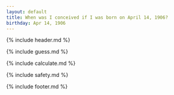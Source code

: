 ```yaml
---
layout: default
title: When was I conceived if I was born on April 14, 1906?
birthday: Apr 14, 1906
---
```


{% include header.md %}

{% include guess.md %}

{% include calculate.md %}

{% include safety.md %}

{% include footer.md %}



